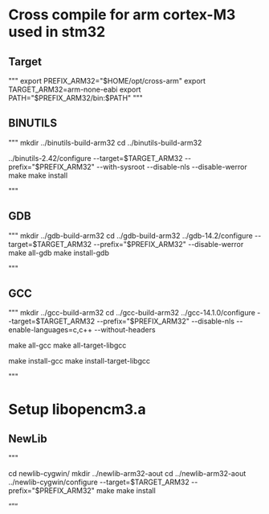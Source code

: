 # Cross compile for arm cortex-M3 used in stm32
 
## Target
"""
export PREFIX_ARM32="$HOME/opt/cross-arm"
export TARGET_ARM32=arm-none-eabi
export PATH="$PREFIX_ARM32/bin:$PATH"
"""

## BINUTILS
"""
mkdir ../binutils-build-arm32
cd  ../binutils-build-arm32

../binutils-2.42/configure --target=$TARGET_ARM32 --prefix="$PREFIX_ARM32" --with-sysroot --disable-nls --disable-werror
make
make install

"""

## GDB

"""
mkdir ../gdb-build-arm32
cd  ../gdb-build-arm32
../gdb-14.2/configure --target=$TARGET_ARM32 --prefix="$PREFIX_ARM32" --disable-werror
make all-gdb
make install-gdb

"""


## GCC
"""
mkdir ../gcc-build-arm32
cd ../gcc-build-arm32
../gcc-14.1.0/configure --target=$TARGET_ARM32 --prefix="$PREFIX_ARM32" --disable-nls --enable-languages=c,c++ --without-headers

make all-gcc
make all-target-libgcc

make install-gcc
make install-target-libgcc

"""

# Setup libopencm3.a

## NewLib

"""

cd newlib-cygwin/
mkdir ../newlib-arm32-aout
cd ../newlib-arm32-aout
../newlib-cygwin/configure --target=$TARGET_ARM32 --prefix="$PREFIX_ARM32"
make
make install

“”“

